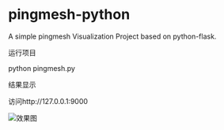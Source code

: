 # pingmesh-python
A simple pingmesh Visualization Project based on python-flask.

运行项目

python pingmesh.py

结果显示

访问http://127.0.0.1:9000

![效果图]('https://github.com/Alpha0312/pingmesh-python/blob/master/static/images/pingmesh.png?raw=true')